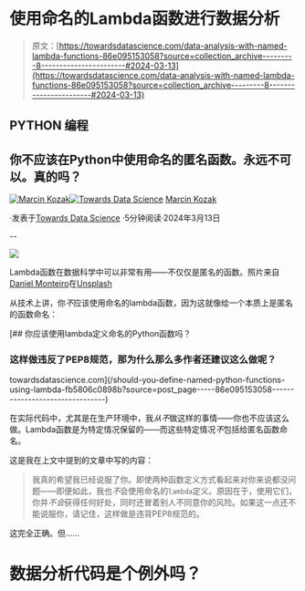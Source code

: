 # 使用命名的Lambda函数进行数据分析

> 原文：[https://towardsdatascience.com/data-analysis-with-named-lambda-functions-86e095153058?source=collection_archive---------8-----------------------#2024-03-13](https://towardsdatascience.com/data-analysis-with-named-lambda-functions-86e095153058?source=collection_archive---------8-----------------------#2024-03-13)

## PYTHON 编程

## 你不应该在Python中使用命名的匿名函数。永远不可以。真的吗？

[](https://medium.com/@nyggus?source=post_page---byline--86e095153058--------------------------------)[![Marcin Kozak](../Images/d7faf62e48ed81dab5d8ad92819fff54.png)](https://medium.com/@nyggus?source=post_page---byline--86e095153058--------------------------------)[](https://towardsdatascience.com/?source=post_page---byline--86e095153058--------------------------------)[![Towards Data Science](../Images/a6ff2676ffcc0c7aad8aaf1d79379785.png)](https://towardsdatascience.com/?source=post_page---byline--86e095153058--------------------------------) [Marcin Kozak](https://medium.com/@nyggus?source=post_page---byline--86e095153058--------------------------------)

·发表于[Towards Data Science](https://towardsdatascience.com/?source=post_page---byline--86e095153058--------------------------------) ·5分钟阅读·2024年3月13日

--

![](../Images/13d012fd2225642ab623a1f3d4582fea.png)

Lambda函数在数据科学中可以非常有用——不仅仅是匿名的函数。照片来自[Daniel Monteiro](https://unsplash.com/@danielmonteirox?utm_source=medium&utm_medium=referral)在[Unsplash](https://unsplash.com/?utm_source=medium&utm_medium=referral)

从技术上讲，你*不*应该使用命名的lambda函数，因为这就像给一个本质上是匿名的函数命名：

[](/should-you-define-named-python-functions-using-lambda-fb5806c0898b?source=post_page-----86e095153058--------------------------------) [## 你应该使用lambda定义命名的Python函数吗？

### 这样做违反了PEP8规范，那为什么那么多作者还建议这么做呢？

towardsdatascience.com](/should-you-define-named-python-functions-using-lambda-fb5806c0898b?source=post_page-----86e095153058--------------------------------)

在实际代码中，尤其是在生产环境中，我*从不*做这样的事情——你也不应该这么做。Lambda函数是为特定情况保留的——而这些特定情况*不*包括给匿名函数命名。

这是我在上文中提到的文章中写的内容：

> 我真的希望我已经说服了你。即使两种函数定义方式看起来对你来说都没问题——即便如此，我也*不*会使用命名的`lambda`定义。原因在于，使用它们，你并*不会*获得任何好处，同时还冒着别人不同意你的风险。如果这一点还不能说服你，请记住，这样做是违背PEP8规范的。

这完全正确。但……

# 数据分析代码是个例外吗？
